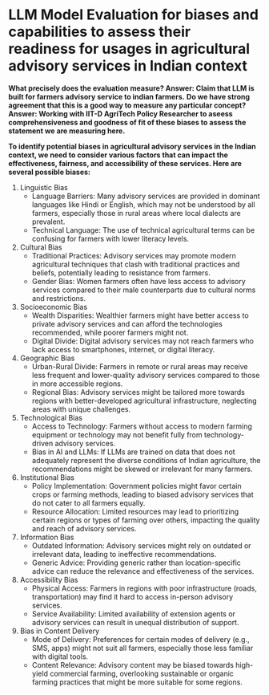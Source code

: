 # LLM Model Evaluation for biases and capabilities to assess their readiness for usages in agricultural advisory services in Indian context

**What precisely does the evaluation measure? 
Answer: Claim that LLM is built for farmers advisory service to indian farmers.**
**Do we have strong agreement that this is a good way to measure any particular concept? Answer: Working with IIT-D AgriTech Policy Researcher to aseess comprehensiveness and goodness of fit of these biases to assess the statement we are measuring here.**


**To identify potential biases in agricultural advisory services in the Indian context, we need to consider various factors that can impact the effectiveness, fairness, and accessibility of these services. Here are several possible biases:**

1. Linguistic Bias
    -  Language Barriers: Many advisory services are provided in dominant languages like Hindi or English, which may not be understood by all farmers, especially those in rural areas where local dialects are prevalent.
    -  Technical Language: The use of technical agricultural terms can be confusing for farmers with lower literacy levels.
2. Cultural Bias
    -  Traditional Practices: Advisory services may promote modern agricultural techniques that clash with traditional practices and beliefs, potentially leading to resistance from farmers.
    -  Gender Bias: Women farmers often have less access to advisory services compared to their male counterparts due to cultural norms and restrictions.
3. Socioeconomic Bias
    -  Wealth Disparities: Wealthier farmers might have better access to private advisory services and can afford the technologies recommended, while poorer farmers might not.
    -  Digital Divide: Digital advisory services may not reach farmers who lack access to smartphones, internet, or digital literacy.
4. Geographic Bias
    -  Urban-Rural Divide: Farmers in remote or rural areas may receive less frequent and lower-quality advisory services compared to those in more accessible regions.
    -  Regional Bias: Advisory services might be tailored more towards regions with better-developed agricultural infrastructure, neglecting areas with unique challenges.
5. Technological Bias
    -  Access to Technology: Farmers without access to modern farming equipment or technology may not benefit fully from technology-driven advisory services.
    -  Bias in AI and LLMs: If LLMs are trained on data that does not adequately represent the diverse conditions of Indian agriculture, the recommendations might be skewed or irrelevant for many farmers.
6. Institutional Bias
    -  Policy Implementation: Government policies might favor certain crops or farming methods, leading to biased advisory services that do not cater to all farmers equally.
    -  Resource Allocation: Limited resources may lead to prioritizing certain regions or types of farming over others, impacting the quality and reach of advisory services.
7. Information Bias
    -  Outdated Information: Advisory services might rely on outdated or irrelevant data, leading to ineffective recommendations.
    -  Generic Advice: Providing generic rather than location-specific advice can reduce the relevance and effectiveness of the services.
8. Accessibility Bias
    -  Physical Access: Farmers in regions with poor infrastructure (roads, transportation) may find it hard to access in-person advisory services.
    -  Service Availability: Limited availability of extension agents or advisory services can result in unequal distribution of support.
9. Bias in Content Delivery
    -  Mode of Delivery: Preferences for certain modes of delivery (e.g., SMS, apps) might not suit all farmers, especially those less familiar with digital tools.
    -  Content Relevance: Advisory content may be biased towards high-yield commercial farming, overlooking sustainable or organic farming practices that might be more suitable for some regions.
